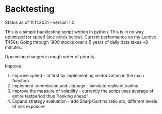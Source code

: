 # Backtesting

Status as of 11.11.2021 - version 1.0

This is a simple backtesting script written in python. This is in no way optimized for speed (see notes below).
Current performance on my Lenovo T450s: Going through 1800 stocks over a 5 years of daily data takes ~8 minutes.


Upcoming changes in rough order of priority

Improve
1) Improve speed - at first by implementing vectorization in the main function
2) Implement commission and slippage - simulate realistic trading
3) Improve the measure of volatility - currently the script uses average of entire testperiod thus "looking ahead"
4) Expand strategy evaluation - add Sharp/Sortino ratio etc, different levels of risk exposure 
 


